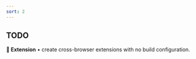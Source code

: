```yaml
---
sort: 2
---
```


## TODO

**🧩 Extension** • create cross-browser extensions with no build configuration.
